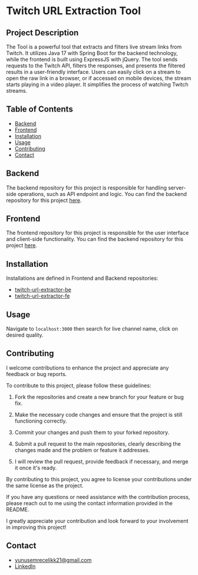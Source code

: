 # Twitch URL Extraction Tool
## Project Description

The Tool is a powerful tool that extracts and filters live stream links from Twitch. It utilizes Java 17 with Spring Boot for the backend technology, while the frontend is built using ExpressJS with jQuery. The tool sends requests to the Twitch API, filters the responses, and presents the filtered results in a user-friendly interface. Users can easily click on a stream to open the raw link in a browser, or if accessed on mobile devices, the stream starts playing in a video player. It simplifies the process of watching Twitch streams.

## Table of Contents

- [Backend](#backend)
- [Frontend](#frontend)
- [Installation](#installation)
- [Usage](#usage)
- [Contributing](#contributing)
- [Contact](#contact)

## Backend

The backend repository for this project is responsible for handling server-side operations, such as API endpoint and logic.
You can find the backend repository for this project [here](https://github.com/celikyunusemre/twitch-url-extractor-be).

## Frontend

The frontend repository for this project is responsible for the user interface and client-side functionality.
You can find the backend repository for this project [here](https://github.com/celikyunusemre/twitch-url-extractor).

## Installation

Installations are defined in Frontend and Backend repositories:
- [twitch-url-extractor-be](https://github.com/celikyunusemre/twitch-url-extractor-be)
- [twitch-url-extractor-fe](https://github.com/celikyunusemre/twitch-url-extractor)

## Usage

Navigate to `localhost:3000` then search for live channel name, click on desired quality.

## Contributing

I welcome contributions to enhance the project and appreciate any feedback or bug reports.

To contribute to this project, please follow these guidelines:

1. Fork the repositories and create a new branch for your feature or bug fix.

2. Make the necessary code changes and ensure that the project is still functioning correctly.

3. Commit your changes and push them to your forked repository.

4. Submit a pull request to the main repositories, clearly describing the changes made and the problem or feature it addresses.

5. I will review the pull request, provide feedback if necessary, and merge it once it's ready.

By contributing to this project, you agree to license your contributions under the same license as the project.

If you have any questions or need assistance with the contribution process, please reach out to me using the contact information provided in the README.

I greatly appreciate your contribution and look forward to your involvement in improving this project!

## Contact

- [yunusemrecelikk21@gmail.com](mailto:yunusemrecelikk21@gmail.com)
- [LinkedIn](https://linkedin.com/in/yunusemrecelik21)
